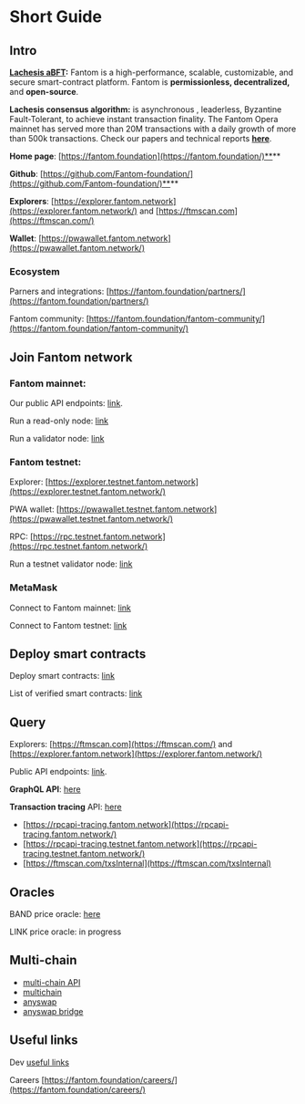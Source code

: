 # Short Guide

## Intro <a id="intro"></a>

**​**[**Lachesis aBFT**](../technology/lachesis-abft.md)**:** Fantom is a high-performance, scalable, customizable, and secure smart-contract platform. Fantom is **permissionless, decentralized,** and **open-source**.

**Lachesis consensus algorithm:** is asynchronous , leaderless, Byzantine Fault-Tolerant, to achieve instant transaction finality. The Fantom Opera mainnet has served more than 20M transactions with a daily growth of more than 500k transactions. Check our papers and technical reports [**here**](https://fantom.foundation/fantom-research-papers/).

**Home page**: [https://fantom.foundation](https://fantom.foundation/)**​**

**Github**: [https://github.com/Fantom-foundation/](https://github.com/Fantom-foundation/)**​**

**Explorers**: [https://explorer.fantom.network](https://explorer.fantom.network/) and [https://ftmscan.com](https://ftmscan.com/)​

**Wallet**: [https://pwawallet.fantom.network](https://pwawallet.fantom.network/)​

### Ecosystem <a id="ecosystem"></a>

Parners and integrations: [https://fantom.foundation/partners/](https://fantom.foundation/partners/)​

Fantom community: [https://fantom.foundation/fantom-community/](https://fantom.foundation/fantom-community/)​

## **Join Fantom network** <a id="join-fantom-network"></a>

### Fantom mainnet: <a id="fantom-mainnet"></a>

Our public API endpoints: [link](../api/public-api-endpoints.md).

Run a read-only node: [link](../staking/run-a-read-only-node.md)​

Run a validator node: [link](../staking/run-a-validator-node.md)​

### Fantom testnet: <a id="fantom-testnet"></a>

Explorer: [https://explorer.testnet.fantom.network](https://explorer.testnet.fantom.network/)​

PWA wallet: [https://pwawallet.testnet.fantom.network](https://pwawallet.testnet.fantom.network/)​

RPC: [https://rpc.testnet.fantom.network](https://rpc.testnet.fantom.network/)​

Run a testnet validator node: [link](../staking/run-a-testnet-validator.md)​

### MetaMask <a id="metamask"></a>

Connect to Fantom mainnet: [link](../tutorials/set-up-metamask.md)​

Connect to Fantom testnet: [link](../tutorials/set-up-metamask-testnet.md)​

## Deploy smart contracts <a id="deploy-smart-contracts"></a>

Deploy smart contracts: [link](../tutorials/deploy-a-smart-contract.md)​

List of verified smart contracts: [link](https://docs.thinkincoin.com/networks/fantom-network/tutorials/registry-of-verified-contracts)​

## Query <a id="query"></a>

Explorers: [https://ftmscan.com](https://ftmscan.com/) and [https://explorer.fantom.network](https://explorer.fantom.network/)​

Public API endpoints: [link](../api/public-api-endpoints.md).

**GraphQL API**: [here](../api/graphql-schema-basics.md)​

**Transaction tracing** API: [here](https://docs.fantom.foundation/tutorials/transaction-tracing-api)​

* ​[https://rpcapi-tracing.fantom.network](https://rpcapi-tracing.fantom.network/)​
* ​[https://rpcapi-tracing.testnet.fantom.network](https://rpcapi-tracing.testnet.fantom.network/)​
* ​[https://ftmscan.com/txsInternal](https://ftmscan.com/txsInternal)​

## Oracles <a id="oracles"></a>

BAND price oracle: [here](https://docs.fantom.foundation/tutorials/band-protocol-standard-dataset)​

LINK price oracle: in progress

## Multi-chain <a id="multi-chain"></a>

* ​[multi-chain API](https://github.com/anyswap/CrossChain-Bridge/wiki/Bridge-api-for-frontend)​
* ​[multichain](http://multichain.xyz/)​
* ​[anyswap](https://anyswap.exchange/)​
* ​[anyswap bridge](https://anyswap.exchange/bridge)​

## Useful links <a id="useful-links"></a>

Dev [useful links](https://docs.fantom.foundation/tutorials/useful-links)​

Careers [https://fantom.foundation/careers/](https://fantom.foundation/careers/)​

​

​

​

